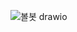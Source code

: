 ![볼봇 drawio](https://github.com/ACEDIA2567/CityGun/assets/101154683/f154a522-b019-44a5-a194-aa291e05cb95)
